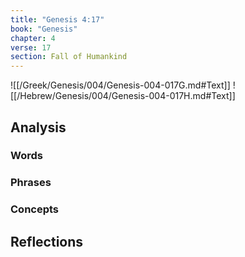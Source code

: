 ```yaml
---
title: "Genesis 4:17"
book: "Genesis"
chapter: 4
verse: 17
section: Fall of Humankind
---
```

![[/Greek/Genesis/004/Genesis-004-017G.md#Text]]
![[/Hebrew/Genesis/004/Genesis-004-017H.md#Text]]

## Analysis

### Words

### Phrases

### Concepts

## Reflections
